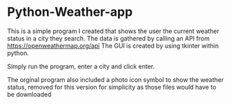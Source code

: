 # Python-Weather-app

This is a simple program I created that shows the user the current weather status in a city they search.
The data is gathered by calling an API from https://openweathermap.org/api
The GUI is created by using tkinter within python.

Simply run the program, enter a city and click enter. 

The orginal program also included a photo icon symbol to show the weather status, removed for this version for simplicity as those files would have to be downloaded

